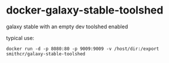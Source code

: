 # docker-galaxy-stable-toolshed
galaxy stable with an empty dev toolshed enabled

typical use:

`docker run -d -p 8080:80 -p 9009:9009 -v /host/dir:/export smithcr/galaxy-stable-toolshed`
